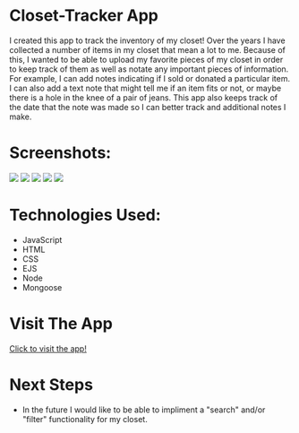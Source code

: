 # Closet-Tracker App 
I created this app to track the inventory of my closet! Over the years I have collected a number of items in my closet that mean a lot to me. 
Because of this, I wanted to be able to upload my favorite pieces of my closet in order to keep track of them as well as notate any important pieces of information. 
For example, I can add notes indicating if I sold or donated a particular item. I can also add a text note that might tell me if an item fits or not, or maybe there is a hole in the knee of a pair of jeans. 
This app also keeps track of the date that the note was made so I can better track and additional notes I make.  

# Screenshots: 
<img src="https://i.imgur.com/rH8o1pc.png">
<img src="https://i.imgur.com/wTTISZa.png">
<img src="https://i.imgur.com/AMMhCFd.png">
<img src="https://i.imgur.com/RWr0KQP.png">
<img src="https://i.imgur.com/0nyZOeY.png">

# Technologies Used:

- JavaScript
- HTML
- CSS
- EJS
- Node
- Mongoose

# Visit The App

 [Click to visit the app!](https://closet-tracker.herokuapp.com/)
 
# Next Steps
- In the future I would like to be able to impliment a "search" and/or "filter" functionality for my closet.
